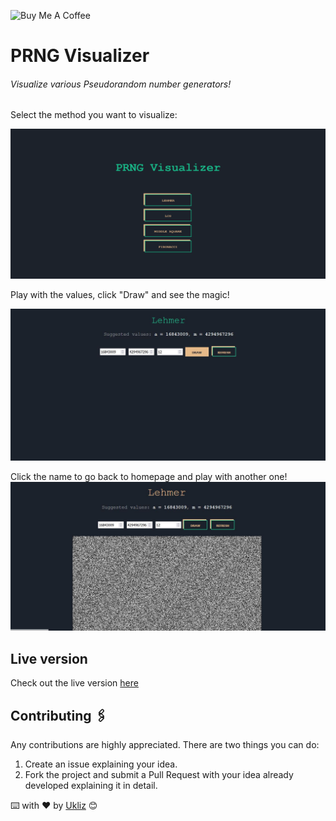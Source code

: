 <img src="https://cdn.buymeacoffee.com/buttons/default-orange.png" alt="Buy Me A Coffee" height="28" width="130"></a>

# PRNG Visualizer

###### Visualize various Pseudorandom number generators!

Select the method you want to visualize:

![MainScreen](./Screenshots/Main.png)

Play with the values, click "Draw" and see the magic!

![Lehmer](./Screenshots/Lehmer.JPG)

Click the name to go back to homepage and play with another one!
![Recipie2](./Screenshots/Magic.JPG)

## Live version

Check out the live version [here](https://prngvisualizer.netlify.app/)

## Contributing 🖇️

Any contributions are highly appreciated. There are two things you can do:

1. Create an issue explaining your idea.
2. Fork the project and submit a Pull Request with your idea already developed explaining it in detail.

⌨️ with ❤️ by [Ukliz](https://github.com/Uklizdev) 😊
